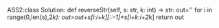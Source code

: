 ASS2:class Solution:
    def reverseStr(self, s: str, k: int) -> str:
        out=''
        for i in range(0,len(s),2*k):
            out=out+s[i:i+k][::-1]+s[i+k:i+2*k]
        return out
